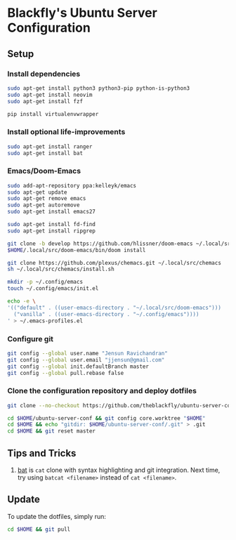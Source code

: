# Blackfly's Ubuntu Server Configuration

## Setup

### Install dependencies

```bash
sudo apt-get install python3 python3-pip python-is-python3
sudo apt-get install neovim
sudo apt-get install fzf
```

```bash
pip install virtualenvwrapper
```
### Install optional life-improvements

```bash
sudo apt-get install ranger
sudo apt-get install bat
```

### Emacs/Doom-Emacs

```bash
sudo add-apt-repository ppa:kelleyk/emacs
sudo apt-get update
sudo apt-get remove emacs
sudo apt-get autoremove
sudo apt-get install emacs27

sudo apt-get install fd-find
sudo apt-get install ripgrep

git clone -b develop https://github.com/hlissner/doom-emacs ~/.local/src/doom-emacs
$HOME/.local/src/doom-emacs/bin/doom install

git clone https://github.com/plexus/chemacs.git ~/.local/src/chemacs
sh ~/.local/src/chemacs/install.sh

mkdir -p ~/.config/emacs
touch ~/.config/emacs/init.el

echo -e \
'(("default" . ((user-emacs-directory . "~/.local/src/doom-emacs")))
  ("vanilla" . ((user-emacs-directory . "~/.config/emacs"))))
' > ~/.emacs-profiles.el
```

### Configure git

```bash
git config --global user.name "Jensun Ravichandran"
git config --global user.email "jjensun@gmail.com"
git config --global init.defaultBranch master
git config --global pull.rebase false
```

### Clone the configuration repository and deploy dotfiles

```bash
git clone --no-checkout https://github.com/theblackfly/ubuntu-server-conf.git $HOME/ubuntu-server-conf

cd $HOME/ubuntu-server-conf && git config core.worktree "$HOME"
cd $HOME && echo "gitdir: $HOME/ubuntu-server-conf/.git" > .git
cd $HOME && git reset master
```

## Tips and Tricks

1. [bat](https://github.com/sharkdp/bat) is `cat` clone with syntax highlighting
   and git integration. Next time, try using `batcat <filename>` instead of `cat
   <filename>`.

## Update

To update the dotfiles, simply run:

```bash
cd $HOME && git pull
```
